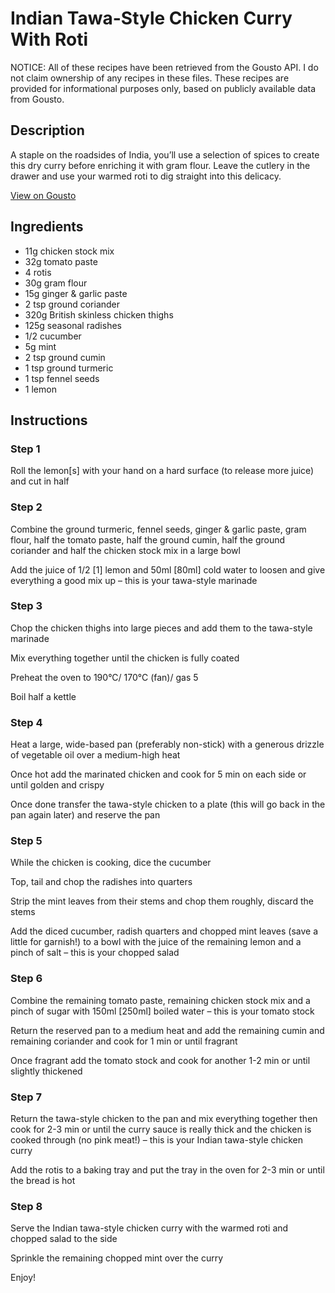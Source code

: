 # Indian Tawa-Style Chicken Curry With Roti

NOTICE: All of these recipes have been retrieved from the Gousto API. I do not claim ownership of any recipes in these files. These recipes are provided for informational purposes only, based on publicly available data from Gousto.

## Description

A staple on the roadsides of India, you’ll use a selection of spices to create this dry curry before enriching it with gram flour. Leave the cutlery in the drawer and use your warmed roti to dig straight into this delicacy. 


[View on Gousto](https://www.gousto.co.uk/recipes/cookbook/indian-style-tawa-chicken-curry-with-roti)

## Ingredients

- 11g chicken stock mix
- 32g tomato paste
- 4 rotis
- 30g gram flour
- 15g ginger & garlic paste
- 2 tsp ground coriander
- 320g British skinless chicken thighs
- 125g seasonal radishes
- 1/2 cucumber
- 5g mint
- 2 tsp ground cumin
- 1 tsp ground turmeric
- 1 tsp fennel seeds
- 1 lemon

## Instructions


### Step 1

Roll the lemon<span class="text-danger">[s]</span> with your hand on a hard surface (to release more juice) and cut in half


### Step 2

Combine the ground turmeric, fennel seeds, ginger & garlic paste, gram flour, half the tomato paste, half the ground cumin, half the ground coriander and half the chicken stock mix in a large bowl

Add the juice of 1/2 <span class="text-danger">[1]</span> lemon and 50ml <span class="text-danger">[80ml] </span>cold water to loosen and give everything a good mix up – this is your tawa-style marinade


### Step 3

Chop the chicken thighs into large pieces and add them to the tawa-style marinade

Mix everything together until the chicken is fully coated

Preheat the oven to 190°C/ 170°C (fan)/ gas 5

Boil half a kettle


### Step 4

Heat a large, wide-based pan (preferably non-stick) with a generous drizzle of vegetable oil over a medium-high heat

Once hot add the marinated chicken and cook for 5 min on each side or until golden and crispy

Once done transfer the tawa-style chicken to a plate (this will go back in the pan again later) and reserve the pan


### Step 5

While the chicken is cooking, dice the cucumber

Top, tail and chop the radishes into quarters

Strip the mint leaves from their stems and chop them roughly, discard the stems

Add the diced cucumber, radish quarters and chopped mint leaves (save a little for garnish!) to a bowl with the juice of the remaining lemon and a pinch of salt – this is your chopped salad


### Step 6

Combine the remaining tomato paste, remaining chicken stock mix and a pinch of sugar with 150ml<span class="text-danger"> [250ml]</span> boiled water – this is your tomato stock

Return the reserved pan to a medium heat and add the remaining cumin and remaining coriander and cook for 1 min or until fragrant

Once fragrant add the tomato stock and cook for another 1-2 min or until slightly thickened


### Step 7

Return the tawa-style chicken to the pan and mix everything together then cook for 2-3 min or until the curry sauce is really thick and the chicken is cooked through (no pink meat!) – this is your Indian tawa-style chicken curry

Add the rotis to a baking tray and put the tray in the oven for 2-3 min or until the bread is hot

### Step 8

Serve the Indian tawa-style chicken curry with the warmed roti and chopped salad to the side

Sprinkle the remaining chopped mint over the curry

Enjoy!

